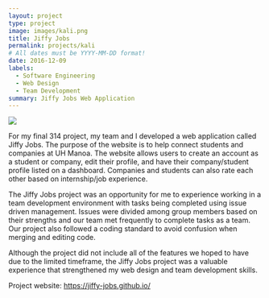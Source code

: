 ```yaml
---
layout: project
type: project
image: images/kali.png
title: Jiffy Jobs
permalink: projects/kali
# All dates must be YYYY-MM-DD format!
date: 2016-12-09
labels:
  - Software Engineering
  - Web Design
  - Team Development
summary: Jiffy Jobs Web Application
---
```


<img class="ui image" src="{{ site.baseurl }}/images/kali.png">

For my final 314 project, my team and I developed a web application called Jiffy Jobs. The purpose of the website is to help connect students and companies at UH Manoa. The website allows users to create an account as a student or company, edit their profile, and have their company/student profile listed on a dashboard. Companies and students can also rate each other based on internship/job experience.

The Jiffy Jobs project was an opportunity for me to experience working in a team development environment with tasks being completed using issue driven management. Issues were divided among group members based on their strengths and our team met frequently to complete tasks as a team. Our project also followed a coding standard to avoid confusion when merging and editing code.

Although the project did not include all of the features we hoped to have due to the limited timeframe, the Jiffy Jobs project was a valuable experience that strengthened my web design and team development skills.



Project website: https://jiffy-jobs.github.io/
